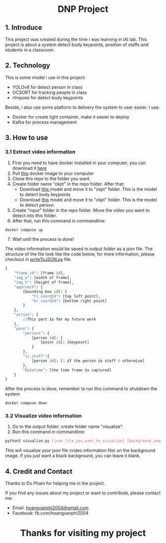 <div align="center">

  # DNP Project
  
</div>

## 1. Introduce
This project was created during the time i was learning in IAI lab. This project is about a system detect body keypoints, position of staffs and students in a classroom.
## 2. Technology
This is some model i use in this project:
+ YOLOv8 for detect person in class
+ OCSORT for tracking people in class
+ rtmpose for detect body keypoints

Beside, i also use some platform to delivery the system to user easier. I use:
+ Docker for create light container, make it easier to deploy
+ Kafka for process management 
## 3. How to use
### 3.1 Extract video information
1. First you need to have docker installed in your computer, you can download it <a href="https://www.docker.com/products/docker-desktop/">here</a>
2. Pull <a href="https://hub.docker.com/repository/docker/philosophi1/dnp/general">this</a> docker image to your computer 
3. Clone this repo to the folder you want.
4. Create folder name "ckpt" in the repo folder. After that:
   + Download <a href="https://download.openmmlab.com/mmpose/v1/projects/rtmw/rtmw-dw-x-l_simcc-cocktail14_270e-256x192-20231122.pth">this </a> model and move it to "ckpt" folder. This is the model to detect body keypoints
   + Download <a href="https://github.com/ultralytics/assets/releases/download/v8.2.0/yolov8l.pt">this</a> model and move it to "ckpt" folder. This is the model to detect person. 
5. Create "input" folder in the repo folder. Move the video you want to detect into this folder.
6. After that, run this command in commandline:
 ```bash
 docker compose up
 ```
7. Wait until the process is done!

The video information would be saved in output folder as a json file. The structure of the file look like the code below, for more information, please checkout in <a href="https://github.com/hoangvanphi2004/DNP/blob/main/writeToJSON.py">writeToJSON.py</a> file.

```python
{
    "frame_id": [frame id],
    "img_w": [width of frame],
    "img_h": [height of frame],
    "approach": {
        [bounding box id]: {
            "tl_coord2d": [top left point],
            "br_coord2d": [bottom right point]
        } 
    },
    "action": {
        //This part is for my future work
    },
    "pose": {
        "persons": {
            [person id]: {
                [point id]: [keypoint]
            }
        },
        "is_staff":{
            [person id]: [1 if the person is staff 0 otherwise]
        },
        "Datetime": [the time frame is captured]
    }
}
```

After the process is done, remember to run this command to shutdown the system

```bash
docker compose down
```

### 3.2 Visualize video information
1. Go to the output folder, create folder name "visualize".
2. Run this command in commandline:
```bash
python3 visualize.py [json_file_you_want_to_visualize] [background_image_path]
```
This will visualize your json file (video information file) on the background image. If you just want a black background, you can leave it blank.
## 4. Credit and Contact
Thanks to Du Pham for helping me in the project.

If you find any issues about my project or want to contribute, please contact me:
+ Email: hoangvanphi2004@gmail.com
+ Facebook: fb.com/hoangvanphi2004
<div align="center">

  # Thanks for visiting my project
  
</div>
